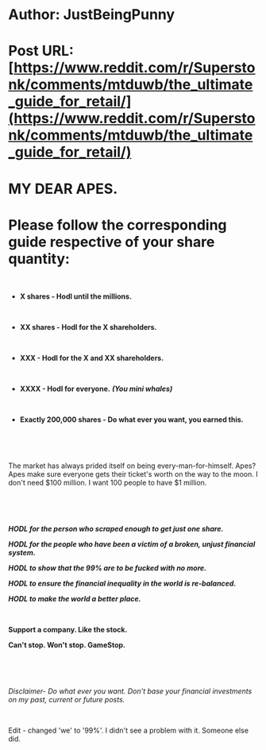 # Author: JustBeingPunny
# Post URL: [https://www.reddit.com/r/Superstonk/comments/mtduwb/the_ultimate_guide_for_retail/](https://www.reddit.com/r/Superstonk/comments/mtduwb/the_ultimate_guide_for_retail/)


# MY DEAR APES.

# Please follow the corresponding guide respective of your share quantity:

&#x200B;

* **X shares - Hodl until the millions.**

&#x200B;

* **XX shares - Hodl for the X shareholders.**

&#x200B;

* **XXX - Hodl for the X and XX shareholders.**

&#x200B;

* **XXXX - Hodl for everyone.** ***(You mini whales)***

&#x200B;

* **Exactly 200,000 shares - Do what ever you want, you earned this.**

&#x200B;

&#x200B;

The market has always prided itself on being every-man-for-himself. Apes? Apes make sure everyone gets their ticket's worth on the way to the moon. I don't need $100 million. I want 100 people to have $1 million.

&#x200B;

&#x200B;

***HODL for the person who scraped enough to get just one share.***

***HODL for the people who have been a victim of a broken, unjust financial system.***

***HODL to show that the 99% are to be fucked with no more.***

***HODL to ensure the financial inequality in the world is re-balanced.***

***HODL to make the world a better place.***

&#x200B;

**Support a company. Like the stock.**

**Can't stop. Won't stop. GameStop.**

&#x200B;

&#x200B;

*Disclaimer- Do what ever you want. Don't base your financial investments on my past, current or future posts.*

&#x200B;

Edit - changed 'we' to '99%'. I didn't see a problem with it. Someone else did.